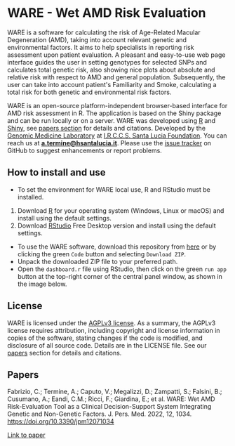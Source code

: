 # WARE - Wet AMD Risk Evaluation

WARE is a software for calculating the risk of Age-Related Macular Degeneration (AMD), taking into account relevant genetic and environmental factors. It aims to help specialists in reporting risk assessment upon patient evaluation. 
A pleasant and easy-to-use web page interface guides the user in setting genotypes for selected SNPs and calculates total genetic risk, also showing nice plots about absolute and relative risk with respect to AMD and general population. Subsequently, the user can take into account patient's Familiarity and Smoke, calculating a total risk for both genetic and environmental risk factors.

WARE is an open-source platform-independent browser-based interface for AMD risk assessment in R. The application is based on the Shiny package and can be run locally or on a server. WARE was developed using [R](https://www.r-project.org/) and [Shiny](https://shiny.rstudio.com/), see [papers section](#papers) for details and citations. Developed by the <a href="https://www.hsantalucia.it/en/molecular-genetics-laboratory-uildm" target="_blank">Genomic Medicine Laboratory</a> at <a href="https://www.hsantalucia.it/en" target="_blank">I.R.C.C.S. Santa Lucia Foundation</a>. You can reach us at **a.termine@hsantalucia.it**. Please use the [issue tracker](https://github.com/Andreater/NeuroPGx/issues) on GitHub to suggest enhancements or report problems.

## How to install and use

- To set the environment for WARE local use, R and RStudio must be installed.
 1. Download [R](https://cran.r-project.org/) for your operating system (Windows, Linux or macOS) and install using the default settings.
 2. Download [RStudio](https://www.rstudio.com/products/rstudio/download/) Free Desktop version and install using the default settings.

- To use the WARE software, download this repository from [here](https://github.com/Andreater/AMD-Risk-Tool/archive/refs/heads/main.zip) or by clicking the green `Code` button and selecting `Download ZIP`.
- Unpack the downloaded ZIP file to your preferred path.
- Open the `dashboard.r` file using RStudio, then click on the green `run app` button at the top-right corner of the central panel window, as shown in the image below.

## License
WARE is licensed under the <a href="https://tldrlegal.com/license/gnu-affero-general-public-license-v3-(agpl-3.0)" target="\_blank">AGPLv3 license</a>. As a summary, the AGPLv3 license requires attribution, including copyright and license information in copies of the software, stating changes if the code is modified, and disclosure of all source code. Details are in the LICENSE file. See our [papers](#Papers) section for details and citations.

## Papers
Fabrizio, C.; Termine, A.; Caputo, V.; Megalizzi, D.; Zampatti, S.; Falsini, B.; Cusumano, A.; Eandi, C.M.; Ricci, F.; Giardina, E.; et al. WARE: Wet AMD Risk-Evaluation Tool as a Clinical Decision-Support System Integrating Genetic and Non-Genetic Factors. J. Pers. Med. 2022, 12, 1034. https://doi.org/10.3390/jpm12071034


[Link to paper](https://www.mdpi.com/2075-4426/12/7/1034)

